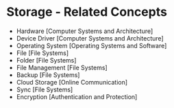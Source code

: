 # Storage - Related Concepts

- Hardware [Computer Systems and Architecture]
- Device Driver [Computer Systems and Architecture]
- Operating System [Operating Systems and Software]
- File [File Systems]
- Folder [File Systems]
- File Management [File Systems]
- Backup [File Systems]
- Cloud Storage [Online Communication]
- Sync [File Systems]
- Encryption [Authentication and Protection]
